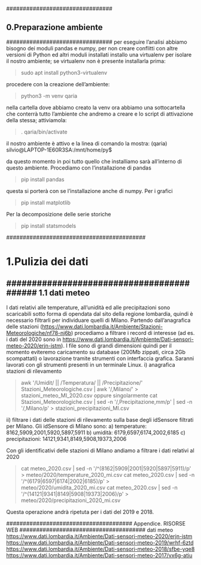 ################################
## 0.Preparazione ambiente    ##
################################
per eseguire l’analisi abbiamo bisogno dei moduli pandas e numpy, per non creare conflitti con altre versioni di Python ed altri moduli installati installo 
una virtualenv per isolare il nostro ambiente; se virtualenv non è presente installarla prima:
 >sudo apt install python3-virtualenv
 
procedere con la creazione dell’ambiente:
 >python3 -m venv qaria
 
nella cartella dove abbiamo creato la venv ora abbiamo una sottocartella che conterrà tutto l’ambiente che andremo a creare e lo script di attivazione della stessa; 
attiviamola:
 >. qaria/bin/activate
 
il nostro ambiente è attivo e la linea di comando la mostra:
(qaria) silvio@LAPTOP-1E60R3SA:/mnt/home/py$

da questo momento in poi tutto quello che installiamo sarà all’interno di questo ambiente.
Procediamo con l’installazione di pandas
 >pip install pandas
 
questa si porterà con se l’installazione anche di numpy.
Per i grafici
 >pip install matplotlib
 
Per la decomposizione delle serie storiche
 >pip install statsmodels
 
##########################################
# 1.Pulizia dei dati
##########################################
1.1 dati meteo
---------------------
I dati relativi alle temperature, all’unidità ed alle precipitazioni sono scaricabili sotto forma di opendata  dal sito della regione lombardia, 
quindi è necessario filtrarli per individuare quelli di Milano.
Partendo dall’anagrafica delle stazioni (https://www.dati.lombardia.it/Ambiente/Stazioni-Meteorologiche/nf78-nj6b) 
procediamo a filtrare i record di interesse (ad es. i dati del 2020 sono in https://www.dati.lombardia.it/Ambiente/Dati-sensori-meteo-2020/erjn-istm). 
I file sono di grandi dimensioni quindi per il momento eviteremo caricamento su database (200Mb zippati, circa 2Gb scompattati)
o lavorazione tramite strumenti con interfaccia grafica. 
Saranni lavorati con gli strumenti presenti in un terminale Linux.
i) anagrafica stazioni di rilevamento
 >awk '/Umidit/ || /Temperatura/ || /Precipitazione/' Stazioni_Meteorologiche.csv | awk '/,Milano/' > stazioni_meteo_MI_2020.csv
oppure singolarmente
 >cat Stazioni_Meteorologiche.csv | sed -n '/,Precipitazione,mm/p' | sed -n '/,Milano/p' > stazioni_precipitazioni_MI.csv
 
ii) filtrare i dati delle stazioni di rilevamento sulla base degli idSensore filtrati per Milano.
Gli idSensore di Milano sono:
	a) temperature: 8162,5909,2001,5920,5897,5911
	b) umidità: 6179,6597,6174,2002,6185
	c) precipitazioni: 	14121,9341,8149,5908,19373,2006
	
Con gli identificativi delle stazioni di Milano andiamo a filtrare i dati relativi al 2020
 >cat meteo_2020.csv | sed -n '/^\(8162\|5909\|2001\|5920\|5897\|5911\)/p' > meteo/2020/temperature_2020_mi.csv
 >cat meteo_2020.csv | sed -n '/^\(6179\|6597\|6174\|2002\|6185\)/p' > meteo/2020/umidita_2020_mi.csv
 >cat meteo_2020.csv | sed -n '/^\(14121\|9341\|8149\|5908\|19373\|2006\)/p' > meteo/2020/precipitazioni_2020_mi.csv
 
Questa operazione andrà ripetuta per i dati del 2019 e 2018.


######################################
Appendice. RISORSE WEB
######################################
dati meteo
https://www.dati.lombardia.it/Ambiente/Dati-sensori-meteo-2020/erjn-istm
https://www.dati.lombardia.it/Ambiente/Dati-sensori-meteo-2019/wrhf-6ztd
https://www.dati.lombardia.it/Ambiente/Dati-sensori-meteo-2018/sfbe-yqe8
https://www.dati.lombardia.it/Ambiente/Dati-sensori-meteo-2017/vx6g-atiu
